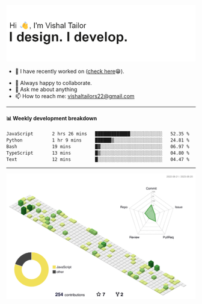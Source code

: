 ![Hi, I'm Vishal Tailor. I design. I develop.](https://github.com/vishaltailors/vishaltailors/blob/main/header.png?raw=true)

- 🔭 I have recently worked on ([check here](https://vishaltailor.com)😁).
<!-- - 🎦 Currently watching: JavaScript: The Hard Parts By Will Sentance. -->
- 👯 Always happy to collaborate.
- 💬 Ask me about anything
- 📫 How to reach me: <a href="mailto:vishaltailors22@gmail.com">vishaltailors22@gmail.com</a>

<hr /> 
<h4>📊 Weekly development breakdown</h4>
<!--START_SECTION:waka-->

```txt
JavaScript       2 hrs 26 mins   █████████████░░░░░░░░░░░░   52.35 %
Python           1 hr 9 mins     ██████▒░░░░░░░░░░░░░░░░░░   24.81 %
Bash             19 mins         █▓░░░░░░░░░░░░░░░░░░░░░░░   06.97 %
TypeScript       13 mins         █▒░░░░░░░░░░░░░░░░░░░░░░░   04.80 %
Text             12 mins         █░░░░░░░░░░░░░░░░░░░░░░░░   04.47 %
```

<!--END_SECTION:waka-->
<hr /> 

![](./profile-3d-contrib/profile-green-animate.svg)
